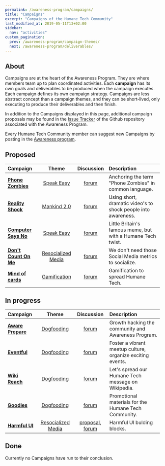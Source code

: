 ```yaml
---
permalink: /awareness-program/campaigns/
title: "Campaigns"
excerpt: "Campaigns of the Humane Tech Community"
last_modified_at: 2019-05-11T13+02:00
sidebar:
  nav: "activities"
custom_pagination:
  prev: /awareness-program/campaign-themes/
  next: /awareness-program/deliverables/
---
```


## About

Campaigns are at the heart of the Awareness Program. They are where members team up to plan coordinated activities. Each **campaign** has its own goals and deliverables to be produced when the campaign executes. Each campaign defines its own campaign strategy. Campaigns are less abstract concept than a campaign themes, and they can be short-lived, only executing to produce their deliverables and then finish.

In addition to the Campaigns displayed in this page, additional campaign proposals may be found in the [Issue Tracker](https://github.com/humanetech-community/awareness-program/issues?q=is%3Aissue+is%3Aopen+label%3Acampaign-proposal) of the Github repository associated with the Awareness Program.

Every Humane Tech Community member can suggest new Campaigns by posting in the [Awareness program](https://community.humanetech.com/c/awareness-program).

## Proposed

| Campaign | Theme | Discussion | Description |
| :--- | :---: | :---: | :--- |
| [**Phone Zombies**](/awareness-program/campaigns/phone-zombies/) | [Speak Easy](/awareness-program/campaign-themes/speak-easy/) | [forum](https://community.humanetech.com/t/2710) | Anchoring the term "Phone Zombies" in common language. |
| [**Reality Shock**](/awareness-program/campaigns/reality-shock/) | [Mankind 2.0](/awareness-program/campaign-themes/mankind-2.0/) | [forum](https://community.humanetech.com/t/2767) | Using short, dramatic video's to shock people into awareness. |
| [**Computer Says No**](/awareness-program/campaigns/computer-says-no/) | [Speak Easy](/awareness-program/campaign-themes/speak-easy/) | [forum](https://community.humanetech.com/t/2845) | Little Britain's famous meme, but with a Humane Tech twist. |
| [**Don't Count On Me**](/awareness-program/campaigns/dont-count-on-me/) | [Resocialized Media](/awareness-program/campaign-themes/resocialized-media/) | [forum](https://community.humanetech.com/t/3010) | We don't need those Social Media metrics to socialize. |
| [**Mind of cards**](/awareness-program/campaigns/mind-of-cards/) | [Gamification](/awareness-program/campaign-themes/gamification/) | [forum](https://community.humanetech.com/t/an-idea-for-gamifying-lessons-on-cognitive-biases-in-digital-citizenship-classes/3096) | Gamification to spread Humane Tech. |

## In progress

| Campaign | Theme | Discussion | Description |
| :--- | :---: | :---: | :--- |
| [**Aware Prepare**](/awareness-program/campaigns/aware-prepare/) | [Dogfooding](/awareness-program/campaign-themes/dogfooding/) | [forum](https://community.humanetech.com/t/2839) | Growth hacking the community and Awareness Program. |
| [**Eventful**](/awareness-program/campaigns/eventful/) | [Dogfooding](/awareness-program/campaign-themes/dogfooding/) | [forum](https://community.humanetech.com/t/3024) | Foster a vibrant meetup culture, organize exciting events. |
| [**Wiki Reach**](/awareness-program/campaigns/wiki-reach/) | [Dogfooding](/awareness-program/campaign-themes/dogfooding/) | [forum](https://community.humanetech.com/t/3114) | Let's spread our Humane Tech message on Wikipedia. |
| [**Goodies**](/awareness-program/campaigns/goodies/) | [Dogfooding](/awareness-program/campaign-themes/dogfooding/) | [forum](https://community.humanetech.com/t/3222) | Promotional materials for the Humane Tech Community. |
| [**Harmful UI**](/awareness-program/campaigns/harmful-ui/) | [Resocialized Media](/awareness-program/campaign-themes/resocialized-media/) | [proposal](https://github.com/humanetech-community/humanetech-community-awareness/issues/67), [forum](https://community.humanetech.com/t/3558/24) | Harmful UI bulding blocks. |




## Done

Currently no Campaigns have run to their conclusion.
